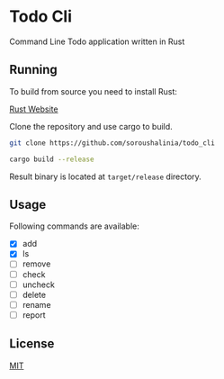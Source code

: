 # Todo Cli

Command Line Todo application written in Rust

## Running

To build from source you need to install Rust:

[Rust Website](https://www.rust-lang.org/)

Clone the repository and use cargo to build.

```bash
git clone https://github.com/soroushalinia/todo_cli
```

```bash
cargo build --release
```

Result binary is located at `target/release` directory.

## Usage

Following commands are available:

- [x] add
- [x] ls
- [ ] remove
- [ ] check
- [ ] uncheck
- [ ] delete
- [ ] rename
- [ ] report

## License

[MIT](https://mit-license.org/)
